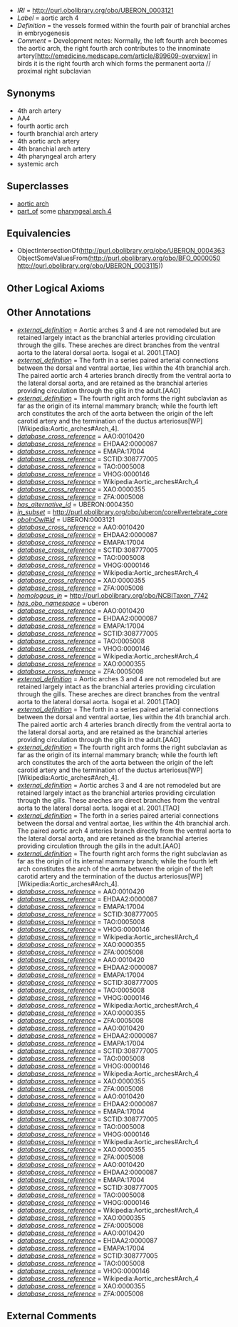  * *IRI* = http://purl.obolibrary.org/obo/UBERON_0003121
 * *Label* = aortic arch 4
 * *Definition* = the vessels formed within the fourth pair of branchial arches in embryogenesis
 * *Comment* = Development notes: Normally, the left fourth arch becomes the aortic arch, the right fourth arch contributes to the innominate artery[http://emedicine.medscape.com/article/899609-overview] in birds it is the right fourth arch which forms the permanent aorta // proximal right subclavian

## Synonyms

 * 4th arch artery
 * AA4
 * fourth aortic arch
 * fourth branchial arch artery
 * 4th aortic arch artery
 * 4th branchial arch artery
 * 4th pharyngeal arch artery
 * systemic arch

## Superclasses

 * [aortic arch](../../UBERON/63/UBERON_0004363.md)
 * [part_of](../../BFO/50/BFO_0000050.md) some [pharyngeal arch 4](../../UBERON/15/UBERON_0003115.md)

## Equivalencies

 * ObjectIntersectionOf(<http://purl.obolibrary.org/obo/UBERON_0004363> ObjectSomeValuesFrom(<http://purl.obolibrary.org/obo/BFO_0000050> <http://purl.obolibrary.org/obo/UBERON_0003115>))

## Other Logical Axioms


## Other Annotations

 * *[external_definition](../../UBPROP/01/UBPROP_0000001.md)* = Aortic arches 3 and 4 are not remodeled but are retained largely intact as the branchial arteries providing circulation through the gills.  These areches  are direct branches from the ventral aorta to the lateral dorsal aorta. Isogai et al. 2001.[TAO]
 * *[external_definition](../../UBPROP/01/UBPROP_0000001.md)* = The forth in a series paired arterial connections between the dorsal and ventral aortae, lies within the 4th branchial arch. The paired aortic arch 4 arteries branch directly from the ventral aorta to the lateral dorsal aorta, and are retained as the branchial arteries providing circulation through the gills in the adult.[AAO]
 * *[external_definition](../../UBPROP/01/UBPROP_0000001.md)* = The fourth right arch forms the right subclavian as far as the origin of its internal mammary branch; while the fourth left arch constitutes the arch of the aorta between the origin of the left carotid artery and the termination of the ductus arteriosus[WP][Wikipedia:Aortic_arches#Arch_4].
 * *[database_cross_reference](../../ef/oboInOwl#hasDbXref.md)* = AAO:0010420
 * *[database_cross_reference](../../ef/oboInOwl#hasDbXref.md)* = EHDAA2:0000087
 * *[database_cross_reference](../../ef/oboInOwl#hasDbXref.md)* = EMAPA:17004
 * *[database_cross_reference](../../ef/oboInOwl#hasDbXref.md)* = SCTID:308777005
 * *[database_cross_reference](../../ef/oboInOwl#hasDbXref.md)* = TAO:0005008
 * *[database_cross_reference](../../ef/oboInOwl#hasDbXref.md)* = VHOG:0000146
 * *[database_cross_reference](../../ef/oboInOwl#hasDbXref.md)* = Wikipedia:Aortic_arches#Arch_4
 * *[database_cross_reference](../../ef/oboInOwl#hasDbXref.md)* = XAO:0000355
 * *[database_cross_reference](../../ef/oboInOwl#hasDbXref.md)* = ZFA:0005008
 * *[has_alternative_id](../../Id/oboInOwl#hasAlternativeId.md)* = UBERON:0004350
 * *[in_subset](../../et/oboInOwl#inSubset.md)* = http://purl.obolibrary.org/obo/uberon/core#vertebrate_core
 * *[oboInOwl#id](../../id/oboInOwl#id.md)* = UBERON:0003121
 * *[database_cross_reference](../../ef/oboInOwl#hasDbXref.md)* = AAO:0010420
 * *[database_cross_reference](../../ef/oboInOwl#hasDbXref.md)* = EHDAA2:0000087
 * *[database_cross_reference](../../ef/oboInOwl#hasDbXref.md)* = EMAPA:17004
 * *[database_cross_reference](../../ef/oboInOwl#hasDbXref.md)* = SCTID:308777005
 * *[database_cross_reference](../../ef/oboInOwl#hasDbXref.md)* = TAO:0005008
 * *[database_cross_reference](../../ef/oboInOwl#hasDbXref.md)* = VHOG:0000146
 * *[database_cross_reference](../../ef/oboInOwl#hasDbXref.md)* = Wikipedia:Aortic_arches#Arch_4
 * *[database_cross_reference](../../ef/oboInOwl#hasDbXref.md)* = XAO:0000355
 * *[database_cross_reference](../../ef/oboInOwl#hasDbXref.md)* = ZFA:0005008
 * *[homologous_in](../../core#homologous/in/core#homologous_in.md)* = http://purl.obolibrary.org/obo/NCBITaxon_7742
 * *[has_obo_namespace](../../ce/oboInOwl#hasOBONamespace.md)* = uberon
 * *[database_cross_reference](../../ef/oboInOwl#hasDbXref.md)* = AAO:0010420
 * *[database_cross_reference](../../ef/oboInOwl#hasDbXref.md)* = EHDAA2:0000087
 * *[database_cross_reference](../../ef/oboInOwl#hasDbXref.md)* = EMAPA:17004
 * *[database_cross_reference](../../ef/oboInOwl#hasDbXref.md)* = SCTID:308777005
 * *[database_cross_reference](../../ef/oboInOwl#hasDbXref.md)* = TAO:0005008
 * *[database_cross_reference](../../ef/oboInOwl#hasDbXref.md)* = VHOG:0000146
 * *[database_cross_reference](../../ef/oboInOwl#hasDbXref.md)* = Wikipedia:Aortic_arches#Arch_4
 * *[database_cross_reference](../../ef/oboInOwl#hasDbXref.md)* = XAO:0000355
 * *[database_cross_reference](../../ef/oboInOwl#hasDbXref.md)* = ZFA:0005008
 * *[external_definition](../../UBPROP/01/UBPROP_0000001.md)* = Aortic arches 3 and 4 are not remodeled but are retained largely intact as the branchial arteries providing circulation through the gills.  These areches  are direct branches from the ventral aorta to the lateral dorsal aorta. Isogai et al. 2001.[TAO]
 * *[external_definition](../../UBPROP/01/UBPROP_0000001.md)* = The forth in a series paired arterial connections between the dorsal and ventral aortae, lies within the 4th branchial arch. The paired aortic arch 4 arteries branch directly from the ventral aorta to the lateral dorsal aorta, and are retained as the branchial arteries providing circulation through the gills in the adult.[AAO]
 * *[external_definition](../../UBPROP/01/UBPROP_0000001.md)* = The fourth right arch forms the right subclavian as far as the origin of its internal mammary branch; while the fourth left arch constitutes the arch of the aorta between the origin of the left carotid artery and the termination of the ductus arteriosus[WP][Wikipedia:Aortic_arches#Arch_4].
 * *[external_definition](../../UBPROP/01/UBPROP_0000001.md)* = Aortic arches 3 and 4 are not remodeled but are retained largely intact as the branchial arteries providing circulation through the gills.  These areches  are direct branches from the ventral aorta to the lateral dorsal aorta. Isogai et al. 2001.[TAO]
 * *[external_definition](../../UBPROP/01/UBPROP_0000001.md)* = The forth in a series paired arterial connections between the dorsal and ventral aortae, lies within the 4th branchial arch. The paired aortic arch 4 arteries branch directly from the ventral aorta to the lateral dorsal aorta, and are retained as the branchial arteries providing circulation through the gills in the adult.[AAO]
 * *[external_definition](../../UBPROP/01/UBPROP_0000001.md)* = The fourth right arch forms the right subclavian as far as the origin of its internal mammary branch; while the fourth left arch constitutes the arch of the aorta between the origin of the left carotid artery and the termination of the ductus arteriosus[WP][Wikipedia:Aortic_arches#Arch_4].
 * *[database_cross_reference](../../ef/oboInOwl#hasDbXref.md)* = AAO:0010420
 * *[database_cross_reference](../../ef/oboInOwl#hasDbXref.md)* = EHDAA2:0000087
 * *[database_cross_reference](../../ef/oboInOwl#hasDbXref.md)* = EMAPA:17004
 * *[database_cross_reference](../../ef/oboInOwl#hasDbXref.md)* = SCTID:308777005
 * *[database_cross_reference](../../ef/oboInOwl#hasDbXref.md)* = TAO:0005008
 * *[database_cross_reference](../../ef/oboInOwl#hasDbXref.md)* = VHOG:0000146
 * *[database_cross_reference](../../ef/oboInOwl#hasDbXref.md)* = Wikipedia:Aortic_arches#Arch_4
 * *[database_cross_reference](../../ef/oboInOwl#hasDbXref.md)* = XAO:0000355
 * *[database_cross_reference](../../ef/oboInOwl#hasDbXref.md)* = ZFA:0005008
 * *[database_cross_reference](../../ef/oboInOwl#hasDbXref.md)* = AAO:0010420
 * *[database_cross_reference](../../ef/oboInOwl#hasDbXref.md)* = EHDAA2:0000087
 * *[database_cross_reference](../../ef/oboInOwl#hasDbXref.md)* = EMAPA:17004
 * *[database_cross_reference](../../ef/oboInOwl#hasDbXref.md)* = SCTID:308777005
 * *[database_cross_reference](../../ef/oboInOwl#hasDbXref.md)* = TAO:0005008
 * *[database_cross_reference](../../ef/oboInOwl#hasDbXref.md)* = VHOG:0000146
 * *[database_cross_reference](../../ef/oboInOwl#hasDbXref.md)* = Wikipedia:Aortic_arches#Arch_4
 * *[database_cross_reference](../../ef/oboInOwl#hasDbXref.md)* = XAO:0000355
 * *[database_cross_reference](../../ef/oboInOwl#hasDbXref.md)* = ZFA:0005008
 * *[database_cross_reference](../../ef/oboInOwl#hasDbXref.md)* = AAO:0010420
 * *[database_cross_reference](../../ef/oboInOwl#hasDbXref.md)* = EHDAA2:0000087
 * *[database_cross_reference](../../ef/oboInOwl#hasDbXref.md)* = EMAPA:17004
 * *[database_cross_reference](../../ef/oboInOwl#hasDbXref.md)* = SCTID:308777005
 * *[database_cross_reference](../../ef/oboInOwl#hasDbXref.md)* = TAO:0005008
 * *[database_cross_reference](../../ef/oboInOwl#hasDbXref.md)* = VHOG:0000146
 * *[database_cross_reference](../../ef/oboInOwl#hasDbXref.md)* = Wikipedia:Aortic_arches#Arch_4
 * *[database_cross_reference](../../ef/oboInOwl#hasDbXref.md)* = XAO:0000355
 * *[database_cross_reference](../../ef/oboInOwl#hasDbXref.md)* = ZFA:0005008
 * *[database_cross_reference](../../ef/oboInOwl#hasDbXref.md)* = AAO:0010420
 * *[database_cross_reference](../../ef/oboInOwl#hasDbXref.md)* = EHDAA2:0000087
 * *[database_cross_reference](../../ef/oboInOwl#hasDbXref.md)* = EMAPA:17004
 * *[database_cross_reference](../../ef/oboInOwl#hasDbXref.md)* = SCTID:308777005
 * *[database_cross_reference](../../ef/oboInOwl#hasDbXref.md)* = TAO:0005008
 * *[database_cross_reference](../../ef/oboInOwl#hasDbXref.md)* = VHOG:0000146
 * *[database_cross_reference](../../ef/oboInOwl#hasDbXref.md)* = Wikipedia:Aortic_arches#Arch_4
 * *[database_cross_reference](../../ef/oboInOwl#hasDbXref.md)* = XAO:0000355
 * *[database_cross_reference](../../ef/oboInOwl#hasDbXref.md)* = ZFA:0005008
 * *[database_cross_reference](../../ef/oboInOwl#hasDbXref.md)* = AAO:0010420
 * *[database_cross_reference](../../ef/oboInOwl#hasDbXref.md)* = EHDAA2:0000087
 * *[database_cross_reference](../../ef/oboInOwl#hasDbXref.md)* = EMAPA:17004
 * *[database_cross_reference](../../ef/oboInOwl#hasDbXref.md)* = SCTID:308777005
 * *[database_cross_reference](../../ef/oboInOwl#hasDbXref.md)* = TAO:0005008
 * *[database_cross_reference](../../ef/oboInOwl#hasDbXref.md)* = VHOG:0000146
 * *[database_cross_reference](../../ef/oboInOwl#hasDbXref.md)* = Wikipedia:Aortic_arches#Arch_4
 * *[database_cross_reference](../../ef/oboInOwl#hasDbXref.md)* = XAO:0000355
 * *[database_cross_reference](../../ef/oboInOwl#hasDbXref.md)* = ZFA:0005008
 * *[database_cross_reference](../../ef/oboInOwl#hasDbXref.md)* = AAO:0010420
 * *[database_cross_reference](../../ef/oboInOwl#hasDbXref.md)* = EHDAA2:0000087
 * *[database_cross_reference](../../ef/oboInOwl#hasDbXref.md)* = EMAPA:17004
 * *[database_cross_reference](../../ef/oboInOwl#hasDbXref.md)* = SCTID:308777005
 * *[database_cross_reference](../../ef/oboInOwl#hasDbXref.md)* = TAO:0005008
 * *[database_cross_reference](../../ef/oboInOwl#hasDbXref.md)* = VHOG:0000146
 * *[database_cross_reference](../../ef/oboInOwl#hasDbXref.md)* = Wikipedia:Aortic_arches#Arch_4
 * *[database_cross_reference](../../ef/oboInOwl#hasDbXref.md)* = XAO:0000355
 * *[database_cross_reference](../../ef/oboInOwl#hasDbXref.md)* = ZFA:0005008

## External Comments

